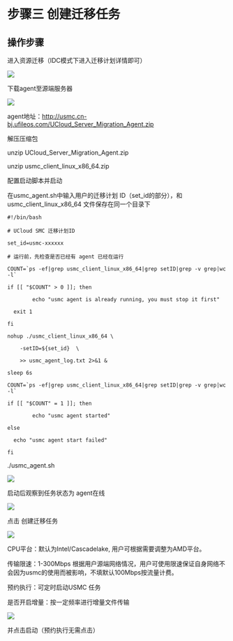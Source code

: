 # 步骤三 创建迁移任务

## 操作步骤

进入资源迁移（IDC模式下进入迁移计划详情即可）

![](http://usmc-doc.cn-bj.ufileos.com/stepthree001.png)

下载agent至源端服务器

![](http://usmc-doc.cn-bj.ufileos.com/stepthree002.png)

agent地址：http://usmc.cn-bj.ufileos.com/UCloud_Server_Migration_Agent.zip

解压压缩包

unzip UCloud_Server_Migration_Agent.zip

unzip usmc_client_linux_x86_64.zip

配置启动脚本并启动

在usmc_agent.sh中输入用户的迁移计划 ID（set_id的部分），和 usmc_client_linux_x86_64 文件保存在同一个目录下

```
#!/bin/bash

# UCloud SMC 迁移计划ID

set_id=usmc-xxxxxx

# 运行前，先检查是否已经有 agent 已经在运行

COUNT=`ps -ef|grep usmc_client_linux_x86_64|grep setID|grep -v grep|wc -l`

if [[ "$COUNT" > 0 ]]; then

        echo "usmc agent is already running, you must stop it first"

  exit 1

fi

nohup ./usmc_client_linux_x86_64 \

    -setID=${set_id}  \

    >> usmc_agent_log.txt 2>&1 &

sleep 6s

COUNT=`ps -ef|grep usmc_client_linux_x86_64|grep setID|grep -v grep|wc -l`

if [[ "$COUNT" = 1 ]]; then

        echo "usmc agent started"

else

  echo "usmc agent start failed"

fi
```


./usmc_agent.sh 

![](http://usmc-doc.cn-bj.ufileos.com/stepthree003.png)

启动后观察到任务状态为 agent在线

![](http://usmc-doc.cn-bj.ufileos.com/stepthree004.png)

点击 创建迁移任务

![](http://usmc-doc.cn-bj.ufileos.com/stepThree005.new.png)

CPU平台：默认为Intel/Cascadelake, 用户可根据需要调整为AMD平台。 

传输限速：1-300Mbps 根据用户源端网络情况，用户可使用限速保证自身网络不会因为usmc的使用而被影响，不填默认100Mbps按流量计费。

预约执行：可定时启动USMC 任务

是否开启增量：按一定频率进行增量文件传输

![](http://usmc-doc.cn-bj.ufileos.com/stepthree006.png)

并点击启动（预约执行无需点击）


